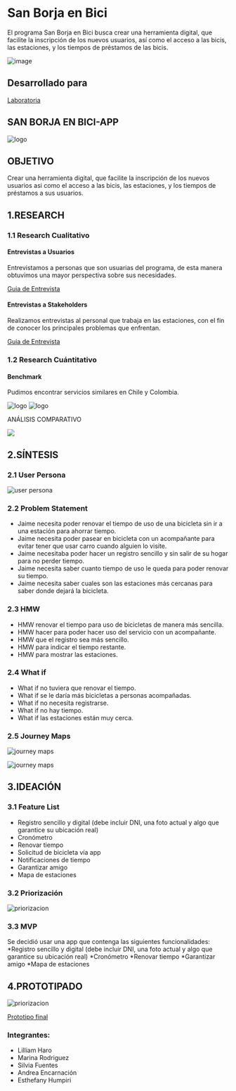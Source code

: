 # San Borja en Bici

El programa San Borja en Bici busca crear una herramienta digital, que facilite la inscripción de los nuevos usuarios, así como el acceso a las bicis, las estaciones, y los tiempos de préstamos de las bicis. 

![image](https://user-images.githubusercontent.com/32310867/48034026-a998b200-e12b-11e8-9e1e-729b35b37f8e.png)

## Desarrollado para 
[Laboratoria](http://laboratoria.la)

## SAN BORJA EN BICI-APP

![logo](assets/docs/logor.png)

## **OBJETIVO**
Crear una herramienta digital, que facilite la inscripción de los nuevos usuarios asi como el acceso a las bicis, las estaciones, y los tiempos de préstamos a sus usuarios.

## 1.RESEARCH
### 1.1 Research Cualitativo
#### Entrevistas a Usuarios

Entrevistamos a personas que son usuarias del programa, de esta manera obtuvimos una mayor perspectiva sobre sus necesidades.

[Guia de Entrevista](https://drive.google.com/open?id=17Os8dzaBTSFZMH6QHepuYRktR5VMdTaL)
#### Entrevistas a Stakeholders

Realizamos entrevistas al personal que trabaja en las estaciones, con el fin de conocer los principales problemas que enfrentan.

[Guia de Entrevista](https://drive.google.com/open?id=1v3Nutu8r5T4txjRUiTrCp0kmg5zeR_O1)

### 1.2 Research Cuántitativo
#### Benchmark 

Pudimos encontrar servicios similares en Chile y Colombia.

![logo](assets/docs/benchmark.png)
![logo](assets/docs/benchmark02.PNG)

ANÁLISIS COMPARATIVO

![](assets/docs/cuadro.PNG) 

## 2.SÍNTESIS

### 2.1 User Persona

![user persona](assets/docs/userp.png)

### 2.2 Problem Statement

* Jaime necesita poder renovar el tiempo de uso de una bicicleta sin ir a una estación para ahorrar tiempo.
* Jaime necesita poder pasear en bicicleta con un acompañante para evitar tener que usar carro cuando alguien lo visite.
* Jaime necesitaba poder hacer un registro sencillo y sin salir de su hogar para no perder tiempo.
* Jaime necesita saber cuanto tiempo de uso le queda para poder renovar su tiempo.
* Jaime necesita saber cuales son las estaciones más cercanas para saber donde dejará la bicicleta.

### 2.3 HMW

* HMW renovar el tiempo para uso de bicicletas de manera más sencilla.
* HMW hacer para poder hacer uso del servicio con un acompañante.
* HMW que el registro sea más sencillo.
* HMW para indicar el tiempo restante.
* HMW para mostrar las estaciones.

### 2.4 What if

* What if no tuviera que renovar el tiempo.
* What if se le daría más bicicletas a personas acompañadas.
* What if no necesita registrarse.
* What if no hay tiempo.
* What if las estaciones están muy cerca.

### 2.5 Journey Maps

![journey maps](assets/docs/journeymap-01.png)

![journey maps](assets/docs/journeymap-02.png)

## 3.IDEACIÓN

### 3.1 Feature List

* Registro sencillo y digital (debe incluir DNI, una foto actual y algo que garantice su ubicación real)
* Cronómetro
* Renovar tiempo
* Solicitud de bicicleta vía app
* Notificaciones de tiempo
* Garantizar amigo
* Mapa de estaciones

### 3.2 Priorización 

![priorizacion](assets/docs/priorizacion.png)

### 3.3 MVP

Se decidió usar una app que contenga las siguientes funcionalidades:
*Registro sencillo y digital (debe incluir DNI, una foto actual y algo que garantice su ubicación real)
*Cronómetro
*Renovar tiempo
*Garantizar amigo
*Mapa de estaciones

## 4.PROTOTIPADO

![priorizacion](assets/docs/proto.png)

[Prototipo final](#)

### Integrantes:

- Lilliam Haro
- Marina Rodriguez
- Silvia Fuentes
- Andrea Encarnación 
- Esthefany Humpiri 

